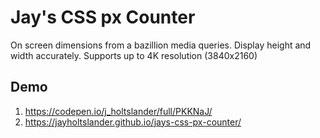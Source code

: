 # Jay's CSS px Counter
On screen dimensions from a bazillion media queries. 
Display height and width accurately. Supports up to 4K resolution (3840x2160)

## Demo
1. <https://codepen.io/j_holtslander/full/PKKNaJ/>
2. <https://jayholtslander.github.io/jays-css-px-counter/>
